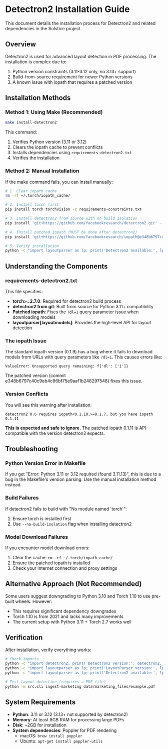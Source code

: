 # Detectron2 Installation Guide

This document details the installation process for Detectron2 and related dependencies in the Solstice project.

## Overview

Detectron2 is used for advanced layout detection in PDF processing. The installation is complex due to:
1. Python version constraints (3.11-3.12 only, no 3.13+ support)
2. Build-from-source requirement for newer Python versions
3. A known issue with iopath that requires a patched version

## Installation Methods

### Method 1: Using Make (Recommended)

```bash
make install-detectron2
```

This command:
1. Verifies Python version (3.11 or 3.12)
2. Clears the iopath cache to prevent conflicts
3. Installs dependencies using `requirements-detectron2.txt`
4. Verifies the installation

### Method 2: Manual Installation

If the make command fails, you can install manually:

```bash
# 1. Clear iopath cache
rm -rf ~/.torch/iopath_cache/

# 2. Install torch first
pip install torch torchvision -c requirements-constraints.txt

# 3. Install detectron2 from source with no build isolation
pip install 'git+https://github.com/facebookresearch/detectron2.git' --no-build-isolation

# 4. Install patched iopath (MUST be done after detectron2)
pip install 'git+https://github.com/facebookresearch/iopath@e348b6797c40c9eb4c96bf75e9aaf1b248297548' --force-reinstall

# 5. Verify installation
python -c "import layoutparser as lp; print('Detectron2 available:', lp.is_detectron2_available())"
```

## Understanding the Components

### requirements-detectron2.txt

This file specifies:
- **torch>=2.7.0**: Required for detectron2 build process
- **detectron2 from git**: Built from source for Python 3.11+ compatibility
- **Patched iopath**: Fixes the `?dl=1` query parameter issue when downloading models
- **layoutparser[layoutmodels]**: Provides the high-level API for layout detection

### The iopath Issue

The standard iopath version (0.1.9) has a bug where it fails to download models from URLs with query parameters like `?dl=1`. This causes errors like:

```
ValueError: Unsupported query remaining: f{'dl': ['1']}
```

The patched version (commit e348b6797c40c9eb4c96bf75e9aaf1b248297548) fixes this issue.

### Version Conflicts

You will see this warning after installation:

```
detectron2 0.6 requires iopath<0.1.10,>=0.1.7, but you have iopath 0.1.11
```

**This is expected and safe to ignore.** The patched iopath 0.1.11 is API-compatible with the version detectron2 expects.

## Troubleshooting

### Python Version Error in Makefile

If you get "Error: Python 3.11 or 3.12 required (found 3.11.13)", this is due to a bug in the Makefile's version parsing. Use the manual installation method instead.

### Build Failures

If detectron2 fails to build with "No module named 'torch'":
1. Ensure torch is installed first
2. Use `--no-build-isolation` flag when installing detectron2

### Model Download Failures

If you encounter model download errors:
1. Clear the cache: `rm -rf ~/.torch/iopath_cache/`
2. Ensure the patched iopath is installed
3. Check your internet connection and proxy settings

## Alternative Approach (Not Recommended)

Some users suggest downgrading to Python 3.10 and Torch 1.10 to use pre-built wheels. However:
- This requires significant dependency downgrades
- Torch 1.10 is from 2021 and lacks many improvements
- The current setup with Python 3.11 + Torch 2.7 works well

## Verification

After installation, verify everything works:

```bash
# Check imports
python -c "import detectron2; print('Detectron2 version:', detectron2.__version__)"
python -c "import layoutparser as lp; print('LayoutParser version:', lp.__version__)"
python -c "import layoutparser as lp; print('Detectron2 available:', lp.is_detectron2_available())"

# Test layout detection (requires a PDF file)
python -m src.cli ingest-marketing data/marketing_files/example.pdf
```

## System Requirements

- **Python**: 3.11 or 3.12 (3.13+ not supported by detectron2)
- **Memory**: At least 8GB RAM for processing large PDFs
- **Disk**: ~2GB for installation
- **System dependencies**: Poppler for PDF rendering
  - macOS: `brew install poppler`
  - Ubuntu: `apt-get install poppler-utils`